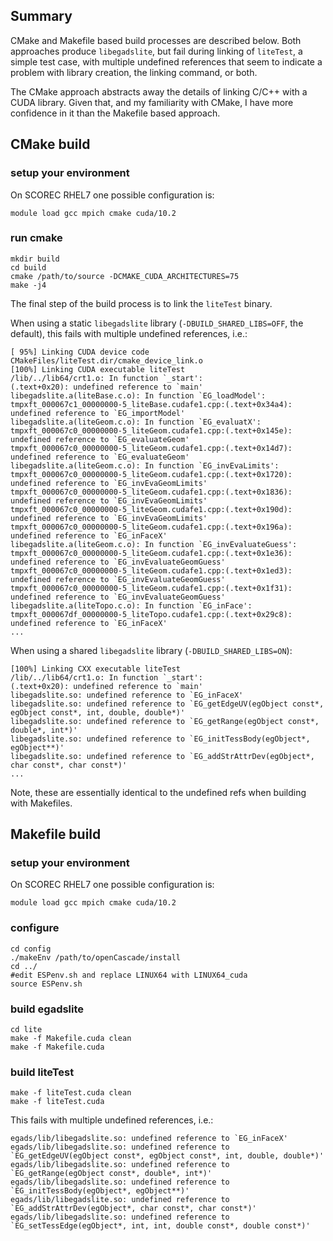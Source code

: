 ## Summary

CMake and Makefile based build processes are described below.
Both approaches produce `libegadslite`, but fail during linking of `liteTest`, a simple test case, with multiple
undefined references that seem to indicate a problem with library creation, the linking command, or both.

The CMake approach abstracts away the details of linking C/C++ with a CUDA
library.  Given that, and my familiarity with CMake, I have more confidence in
it than the Makefile based approach.

## CMake build

### setup your environment

On SCOREC RHEL7 one possible configuration is:

```
module load gcc mpich cmake cuda/10.2
```

### run cmake

```
mkdir build
cd build
cmake /path/to/source -DCMAKE_CUDA_ARCHITECTURES=75
make -j4
```

The final step of the build process is to link the `liteTest` binary. 

When using a static `libegadslite` library (`-DBUILD_SHARED_LIBS=OFF`, the default), this fails with multiple undefined references, i.e.:

```
[ 95%] Linking CUDA device code CMakeFiles/liteTest.dir/cmake_device_link.o
[100%] Linking CUDA executable liteTest
/lib/../lib64/crt1.o: In function `_start':
(.text+0x20): undefined reference to `main'
libegadslite.a(liteBase.c.o): In function `EG_loadModel':
tmpxft_000067c1_00000000-5_liteBase.cudafe1.cpp:(.text+0x34a4): undefined reference to `EG_importModel'
libegadslite.a(liteGeom.c.o): In function `EG_evaluatX':
tmpxft_000067c0_00000000-5_liteGeom.cudafe1.cpp:(.text+0x145e): undefined reference to `EG_evaluateGeom'
tmpxft_000067c0_00000000-5_liteGeom.cudafe1.cpp:(.text+0x14d7): undefined reference to `EG_evaluateGeom'
libegadslite.a(liteGeom.c.o): In function `EG_invEvaLimits':
tmpxft_000067c0_00000000-5_liteGeom.cudafe1.cpp:(.text+0x1720): undefined reference to `EG_invEvaGeomLimits'
tmpxft_000067c0_00000000-5_liteGeom.cudafe1.cpp:(.text+0x1836): undefined reference to `EG_invEvaGeomLimits'
tmpxft_000067c0_00000000-5_liteGeom.cudafe1.cpp:(.text+0x190d): undefined reference to `EG_invEvaGeomLimits'
tmpxft_000067c0_00000000-5_liteGeom.cudafe1.cpp:(.text+0x196a): undefined reference to `EG_inFaceX'
libegadslite.a(liteGeom.c.o): In function `EG_invEvaluateGuess':
tmpxft_000067c0_00000000-5_liteGeom.cudafe1.cpp:(.text+0x1e36): undefined reference to `EG_invEvaluateGeomGuess'
tmpxft_000067c0_00000000-5_liteGeom.cudafe1.cpp:(.text+0x1ed3): undefined reference to `EG_invEvaluateGeomGuess'
tmpxft_000067c0_00000000-5_liteGeom.cudafe1.cpp:(.text+0x1f31): undefined reference to `EG_invEvaluateGeomGuess'
libegadslite.a(liteTopo.c.o): In function `EG_inFace':
tmpxft_000067df_00000000-5_liteTopo.cudafe1.cpp:(.text+0x29c8): undefined reference to `EG_inFaceX'
...
```

When using a shared `libegadslite` library (`-DBUILD_SHARED_LIBS=ON`):

```
[100%] Linking CXX executable liteTest
/lib/../lib64/crt1.o: In function `_start':
(.text+0x20): undefined reference to `main'
libegadslite.so: undefined reference to `EG_inFaceX'
libegadslite.so: undefined reference to `EG_getEdgeUV(egObject const*, egObject const*, int, double, double*)'
libegadslite.so: undefined reference to `EG_getRange(egObject const*, double*, int*)'
libegadslite.so: undefined reference to `EG_initTessBody(egObject*, egObject**)'
libegadslite.so: undefined reference to `EG_addStrAttrDev(egObject*, char const*, char const*)'
...
```

Note, these are essentially identical to the undefined refs when building with Makefiles.

## Makefile build

### setup your environment

On SCOREC RHEL7 one possible configuration is:

```
module load gcc mpich cmake cuda/10.2
```

### configure

```
cd config
./makeEnv /path/to/openCascade/install
cd ../
#edit ESPenv.sh and replace LINUX64 with LINUX64_cuda
source ESPenv.sh
```

### build egadslite

```
cd lite
make -f Makefile.cuda clean
make -f Makefile.cuda
```

### build liteTest

```
make -f liteTest.cuda clean
make -f liteTest.cuda
```

This fails with multiple undefined references, i.e.:
```
egads/lib/libegadslite.so: undefined reference to `EG_inFaceX'
egads/lib/libegadslite.so: undefined reference to `EG_getEdgeUV(egObject const*, egObject const*, int, double, double*)'
egads/lib/libegadslite.so: undefined reference to `EG_getRange(egObject const*, double*, int*)'
egads/lib/libegadslite.so: undefined reference to `EG_initTessBody(egObject*, egObject**)'
egads/lib/libegadslite.so: undefined reference to `EG_addStrAttrDev(egObject*, char const*, char const*)'
egads/lib/libegadslite.so: undefined reference to `EG_setTessEdge(egObject*, int, int, double const*, double const*)'
```
